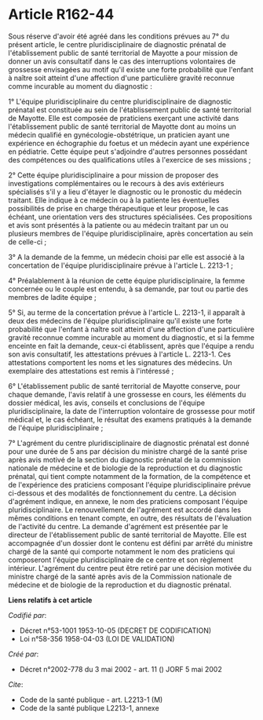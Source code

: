 # Article R162-44

Sous réserve d'avoir été agréé dans les conditions prévues au 7° du présent article, le centre pluridisciplinaire de
diagnostic prénatal de l'établissement public de santé territorial de Mayotte a pour mission de donner un avis consultatif
dans le cas des interruptions volontaires de grossesse envisagées au motif qu'il existe une forte probabilité que l'enfant à
naître soit atteint d'une affection d'une particulière gravité reconnue comme incurable au moment du diagnostic :

1° L'équipe pluridisciplinaire du centre pluridisciplinaire de diagnostic prénatal est constituée au sein de l'établissement
public de santé territorial de Mayotte. Elle est composée de praticiens exerçant une activité dans l'établissement public de
santé territorial de Mayotte dont au moins un médecin qualifié en gynécologie-obstétrique, un praticien ayant une expérience
en échographie du foetus et un médecin ayant une expérience en pédiatrie. Cette équipe peut s'adjoindre d'autres personnes
possédant des compétences ou des qualifications utiles à l'exercice de ses missions ;

2° Cette équipe pluridisciplinaire a pour mission de proposer des investigations complémentaires ou le recours à des avis
extérieurs spécialisés s'il y a lieu d'étayer le diagnostic ou le pronostic du médecin traitant. Elle indique à ce médecin ou
à la patiente les éventuelles possibilités de prise en charge thérapeutique et leur propose, le cas échéant, une orientation
vers des structures spécialisées. Ces propositions et avis sont présentés à la patiente ou au médecin traitant par un ou
plusieurs membres de l'équipe pluridisciplinaire, après concertation au sein de celle-ci ;

3° A la demande de la femme, un médecin choisi par elle est associé à la concertation de l'équipe pluridisciplinaire prévue à
l'article L. 2213-1 ;

4° Préalablement à la réunion de cette équipe pluridisciplinaire, la femme concernée ou le couple est entendu, à sa demande,
par tout ou partie des membres de ladite équipe ;

5° Si, au terme de la concertation prévue à l'article L. 2213-1, il apparaît à deux des médecins de l'équipe
pluridisciplinaire qu'il existe une forte probabilité que l'enfant à naître soit atteint d'une affection d'une particulière
gravité reconnue comme incurable au moment du diagnostic, et si la femme enceinte en fait la demande, ceux-ci établissent,
après que l'équipe a rendu son avis consultatif, les attestations prévues à l'article L. 2213-1. Ces attestations comportent
les noms et les signatures des médecins. Un exemplaire des attestations est remis à l'intéressé ;

6° L'établissement public de santé territorial de Mayotte conserve, pour chaque demande, l'avis relatif à une grossesse en
cours, les éléments du dossier médical, les avis, conseils et conclusions de l'équipe pluridisciplinaire, la date de
l'interruption volontaire de grossesse pour motif médical et, le cas échéant, le résultat des examens pratiqués à la demande
de l'équipe pluridisciplinaire ;

7° L'agrément du centre pluridisciplinaire de diagnostic prénatal est donné pour une durée de 5 ans par décision du ministre
chargé de la santé prise après avis motivé de la section du diagnostic prénatal de la commission nationale de médecine et de
biologie de la reproduction et du diagnostic prénatal, qui tient compte notamment de la formation, de la compétence et de
l'expérience des praticiens composant l'équipe pluridisciplinaire prévue ci-dessous et des modalités de fonctionnement du
centre. La décision d'agrément indique, en annexe, le nom des praticiens composant l'équipe pluridisciplinaire. Le
renouvellement de l'agrément est accordé dans les mêmes conditions en tenant compte, en outre, des résultats de l'évaluation
de l'activité du centre. La demande d'agrément est présentée par le directeur de l'établissement public de santé territorial
de Mayotte. Elle est accompagnée d'un dossier dont le contenu est défini par arrêté du ministre chargé de la santé qui
comporte notamment le nom des praticiens qui composeront l'équipe pluridisciplinaire de ce centre et son règlement intérieur.
L'agrément du centre peut être retiré par une décision motivée du ministre chargé de la santé après avis de la Commission
nationale de médecine et de biologie de la reproduction et du diagnostic prénatal.

**Liens relatifs à cet article**

_Codifié par_:

  - Décret n°53-1001 1953-10-05 (DECRET DE CODIFICATION)
  - Loi n°58-356 1958-04-03 (LOI DE VALIDATION)

_Créé par_:

  - Décret n°2002-778 du 3 mai 2002 - art. 11 () JORF 5 mai 2002

_Cite_:

  - Code de la santé publique - art. L2213-1 (M)
  - Code de la santé publique L2213-1, annexe
